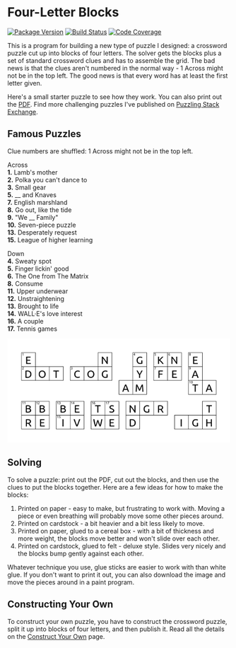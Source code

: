 # Four-Letter Blocks


[![Package Version]][pypi]
[![Build Status]][actions]
[![Code Coverage]][codecov]

[Package Version]: https://badge.fury.io/py/four-letter-blocks.svg
[pypi]: https://pypi.org/project/four-letter-blocks/
[Build Status]: https://github.com/donkirkby/four-letter-blocks/actions/workflows/build.yml/badge.svg?branch=main
[actions]: https://github.com/donkirkby/four-letter-blocks/actions
[Code Coverage]: https://codecov.io/github/donkirkby/four-letter-blocks/coverage.svg?branch=main
[codecov]: https://codecov.io/github/donkirkby/four-letter-blocks?branch=main

[starter]: docs/images/starter.png
[PDF]: docs/images/starter.pdf
[Construct Your Own]: docs/construct_your_own.md

This is a program for building a new type of puzzle I designed: a crossword
puzzle cut up into blocks of four letters. The solver gets the blocks plus a
set of standard crossword clues and has to assemble the grid. The bad news is
that the clues aren't numbered in the normal way - 1 Across might not be in the
top left. The good news is that every word has at least the first letter given.

Here's a small starter puzzle to see how they work. You can also print out the
[PDF]. Find more challenging puzzles I've published on [Puzzling Stack Exchange].

## Famous Puzzles
Clue numbers are shuffled: 1 Across might not be in the top left.

Across  
**1.** Lamb's mother  
**2.** Polka you can't dance to  
**3.** Small gear  
**5.** __ and Knaves  
**7.** English marshland  
**8.** Go out, like the tide  
**9.** "We __ Family"  
**10.** Seven-piece puzzle  
**13.** Desperately request  
**15.** League of higher learning

Down  
**4.** Sweaty spot  
**5.** Finger lickin' good  
**6.** The One from The Matrix  
**8.** Consume  
**11.** Upper underwear  
**12.** Unstraightening  
**13.** Brought to life  
**14.** WALL·E's love interest  
**16.** A couple  
**17.** Tennis games

[![starter]][starter]

## Solving
To solve a puzzle: print out the PDF, cut out the blocks, and then use the clues
to put the blocks together. Here are a few ideas for how to make the blocks:
1. Printed on paper - easy to make, but frustrating to work with. Moving a piece
   or even breathing will probably move some other pieces around.
2. Printed on cardstock - a bit heavier and a bit less likely to move.
3. Printed on paper, glued to a cereal box - with a bit of thickness and more
   weight, the blocks move better and won't slide over each other.
4. Printed on cardstock, glued to felt - deluxe style. Slides very nicely and
   the blocks bump gently against each other.

Whatever technique you use, glue sticks are easier to work with than white glue.
If you don't want to print it out, you can also download the image and move the
pieces around in a paint program.

## Constructing Your Own
To construct your own puzzle, you have to construct the crossword puzzle, split
it up into blocks of four letters, and then publish it. Read all the details on
the [Construct Your Own] page.

[Puzzling Stack Exchange]: https://puzzling.stackexchange.com/search?q=%5Bcrosswords%5D+%5Bjigsaw-puzzle%5D+user%3A38
